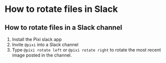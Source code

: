 # How to rotate files in Slack

## How to rotate files in a Slack channel

1. Install the Pixi slack app
1. Invite `@pixi` into a Slack channel
1. Type `@pixi rotate left` or `@pixi rotate right` to rotate the most recent image posted in the channel.
